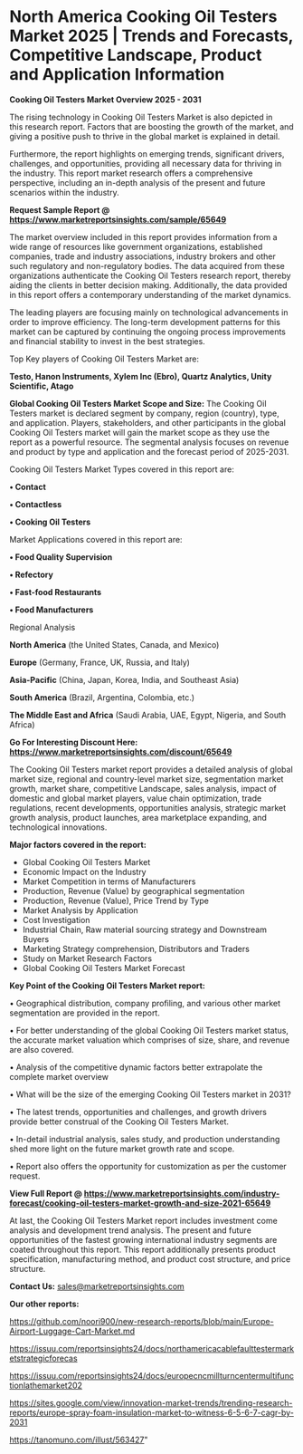 # North America Cooking Oil Testers Market 2025 | Trends and Forecasts, Competitive Landscape, Product and Application Information

<Strong> Cooking Oil Testers Market Overview 2025 - 2031</strong>

The rising technology in Cooking Oil Testers Market is also depicted in this research report. Factors that are boosting the growth of the market, and giving a positive push to thrive in the global market is explained in detail.

Furthermore, the report highlights on emerging trends, significant drivers, challenges, and opportunities, providing all necessary data for thriving in the industry. This report market research offers a comprehensive perspective, including an in-depth analysis of the present and future scenarios within the industry.

<strong>Request Sample Report @ <a href=https://www.marketreportsinsights.com/sample/65649>https://www.marketreportsinsights.com/sample/65649</a></strong>

The market overview included in this report provides information from a wide range of resources like government organizations, established companies, trade and industry associations, industry brokers and other such regulatory and non-regulatory bodies. The data acquired from these organizations authenticate the Cooking Oil Testers research report, thereby aiding the clients in better decision making. Additionally, the data provided in this report offers a contemporary understanding of the market dynamics.

The leading players are focusing mainly on technological advancements in order to improve efficiency. The long-term development patterns for this market can be captured by continuing the ongoing process improvements and financial stability to invest in the best strategies.

Top Key players of Cooking Oil Testers Market are:

<strong>Testo, Hanon Instruments, Xylem Inc (Ebro), Quartz Analytics, Unity Scientific, Atago</strong>

<strong><b>Global Cooking Oil Testers Market Scope and Size:</b></strong>
The Cooking Oil Testers market is declared segment by company, region (country), type, and application. Players, stakeholders, and other participants in the global Cooking Oil Testers market will gain the market scope as they use the report as a powerful resource. The segmental analysis focuses on revenue and product by type and application and the forecast period of 2025-2031.

Cooking Oil Testers Market Types covered in this report are:

<strong>• Contact

• Contactless

• Cooking Oil Testers</strong>

Market Applications covered in this report are:

<strong>• Food Quality Supervision

• Refectory

• Fast-food Restaurants

• Food Manufacturers</strong> 

Regional Analysis

<strong>North America</strong> (the United States, Canada, and Mexico)

<strong>Europe</strong> (Germany, France, UK, Russia, and Italy)

<strong>Asia-Pacific</strong> (China, Japan, Korea, India, and Southeast Asia)

<strong>South America</strong> (Brazil, Argentina, Colombia, etc.)

<strong>The Middle East and Africa</strong> (Saudi Arabia, UAE, Egypt, Nigeria, and South Africa)

<strong>Go For Interesting Discount Here: <a href=https://www.marketreportsinsights.com/discount/65649>https://www.marketreportsinsights.com/discount/65649</a></strong>

The Cooking Oil Testers market report provides a detailed analysis of global market size, regional and country-level market size, segmentation market growth, market share, competitive Landscape, sales analysis, impact of domestic and global market players, value chain optimization, trade regulations, recent developments, opportunities analysis, strategic market growth analysis, product launches, area marketplace expanding, and technological innovations.

<strong><b>Major factors covered in the report:</b></strong>
<ul>
  <li>Global Cooking Oil Testers Market </li>
  <li>Economic Impact on the Industry</li>
  <li>Market Competition in terms of Manufacturers</li>
  <li>Production, Revenue (Value) by geographical segmentation</li>
  <li>Production, Revenue (Value), Price Trend by Type</li>
  <li>Market Analysis by Application</li>
  <li>Cost Investigation</li>
  <li>Industrial Chain, Raw material sourcing strategy and Downstream Buyers</li>
  <li>Marketing Strategy comprehension, Distributors and Traders</li>
  <li>Study on Market Research Factors</li>
  <li>Global Cooking Oil Testers Market Forecast</li>
</ul>

<strong><b>Key Point of the Cooking Oil Testers Market report:</b></strong>

• Geographical distribution, company profiling, and various other market segmentation are provided in the report.

• For better understanding of the global Cooking Oil Testers market status, the accurate market valuation which comprises of size, share, and revenue are also covered.

• Analysis of the competitive dynamic factors better extrapolate the complete market overview

• What will be the size of the emerging Cooking Oil Testers market in 2031?

• The latest trends, opportunities and challenges, and growth drivers provide better construal of the Cooking Oil Testers Market.

• In-detail industrial analysis, sales study, and production understanding shed more light on the future market growth rate and scope.

• Report also offers the opportunity for customization as per the customer request.

<strong><b>View Full Report @ <a href=https://www.marketreportsinsights.com/industry-forecast/cooking-oil-testers-market-growth-and-size-2021-65649>https://www.marketreportsinsights.com/industry-forecast/cooking-oil-testers-market-growth-and-size-2021-65649</a></b></strong>


At last, the Cooking Oil Testers Market report includes investment come analysis and development trend analysis. The present and future opportunities of the fastest growing international industry segments are coated throughout this report. This report additionally presents product specification, manufacturing method, and product cost structure, and price structure.

<strong>Contact Us:</strong>
sales@marketreportsinsights.com

<strong>Our other reports:</strong>

<a href=https://github.com/noori900/new-research-reports/blob/main/Europe-Airport-Luggage-Cart-Market.md>https://github.com/noori900/new-research-reports/blob/main/Europe-Airport-Luggage-Cart-Market.md</a>

<a href=https://issuu.com/reportsinsights24/docs/northamericacablefaulttestermarketstrategicforecas>https://issuu.com/reportsinsights24/docs/northamericacablefaulttestermarketstrategicforecas</a>

<a href=https://issuu.com/reportsinsights24/docs/europecncmillturncentermultifunctionlathemarket202>https://issuu.com/reportsinsights24/docs/europecncmillturncentermultifunctionlathemarket202</a>

<a href=https://sites.google.com/view/innovation-market-trends/trending-research-reports/europe-spray-foam-insulation-market-to-witness-6-5-6-7-cagr-by-2031>https://sites.google.com/view/innovation-market-trends/trending-research-reports/europe-spray-foam-insulation-market-to-witness-6-5-6-7-cagr-by-2031</a>

<a href=https://tanomuno.com/illust/563427>https://tanomuno.com/illust/563427</a>"
